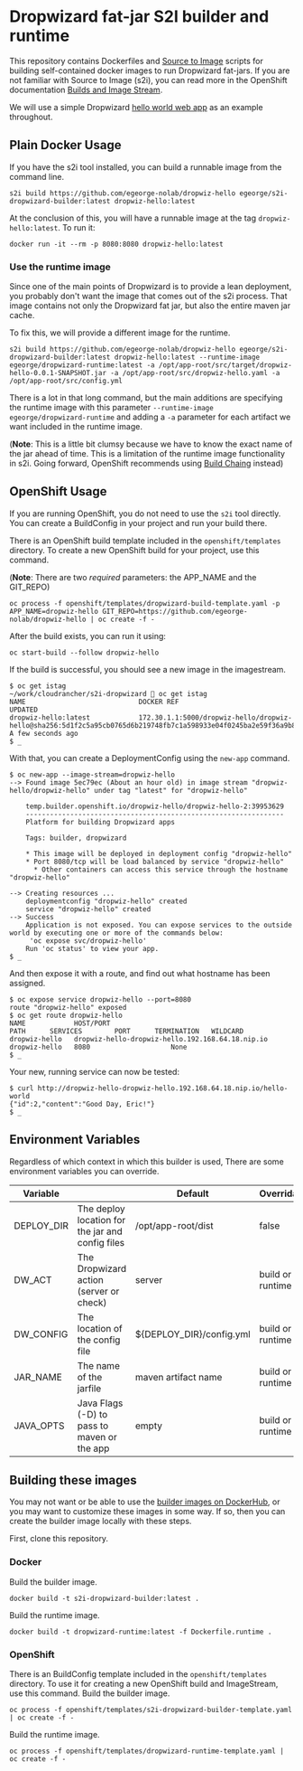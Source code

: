 
# Dropwizard fat-jar S2I builder and runtime
This repository contains Dockerfiles and [Source to Image](https://github.com/openshift/source-to-image) scripts for building self-contained docker images to run Dropwizard fat-jars.  If you are not familiar with Source to Image (s2i), you can read more in the OpenShift documentation [Builds and Image Stream](https://docs.okd.io/latest/architecture/core_concepts/builds_and_image_streams.html#source-build).

We will use a simple Dropwizard [hello world web app](https://github.com/egeorge-nolab/dropwiz-hello) as an example throughout.

## Plain Docker Usage
If you have the s2i tool installed, you can build a runnable image from the command line.  
```
s2i build https://github.com/egeorge-nolab/dropwiz-hello egeorge/s2i-dropwizard-builder:latest dropwiz-hello:latest
```
At the conclusion of this, you will have a runnable image at the tag ```dropwiz-hello:latest```.  To run it:
```
docker run -it --rm -p 8080:8080 dropwiz-hello:latest
```

### Use the runtime image
Since one of the main points of Dropwizard is to provide a lean deployment, you probably don't want the image that comes out of the s2i process.  That image contains not only the Dropwizard fat jar, but also the entire maven jar cache.

To fix this, we will provide a different image for the runtime.
```
s2i build https://github.com/egeorge-nolab/dropwiz-hello egeorge/s2i-dropwizard-builder:latest dropwiz-hello:latest --runtime-image egeorge/dropwizard-runtime:latest -a /opt/app-root/src/target/dropwiz-hello-0.0.1-SNAPSHOT.jar -a /opt/app-root/src/dropwiz-hello.yaml -a /opt/app-root/src/config.yml
```
There is a lot in that long command, but the main additions are specifying the runtime image with this parameter ```--runtime-image egeorge/dropwizard-runtime``` and adding a ```-a``` parameter for each artifact we want included in the runtime image.

(**Note**: This is a little bit clumsy because we have to know the exact name of the jar ahead of time.  This is a limitation of the runtime image functionality in s2i. Going forward, OpenShift recommends using [Build Chaing](https://docs.openshift.com/container-platform/latest/dev_guide/builds/advanced_build_operations.html#dev-guide-chaining-builds) instead)

## OpenShift Usage
If you are running OpenShift, you do not need to use the ```s2i``` tool directly. You can create a BuildConfig in your project and run your build there.

There is an OpenShift build template included in the ```openshift/templates``` directory.  To create a new OpenShift build for your project, use this command.

(**Note**: There are two *required* parameters: the APP_NAME and the GIT_REPO)
```
oc process -f openshift/templates/dropwizard-build-template.yaml -p APP_NAME=dropwiz-hello GIT_REPO=https://github.com/egeorge-nolab/dropwiz-hello | oc create -f -
```
After the build exists, you can run it using:
```
oc start-build --follow dropwiz-hello
```
If the build is successful, you should see a new image in the imagestream.
```
$ oc get istag
~/work/cloudrancher/s2i-dropwizard 🍌 oc get istag
NAME                            DOCKER REF                                                                                                                     UPDATED
dropwiz-hello:latest            172.30.1.1:5000/dropwiz-hello/dropwiz-hello@sha256:5d1f2c5a95cb0765d6b219748fb7c1a598933e04f0245ba2e59f36a9b8db260f            A few seconds ago
$ _
```
With that, you can create a DeploymentConfig using the ```new-app``` command.
```
$ oc new-app --image-stream=dropwiz-hello
--> Found image 5ec79ec (About an hour old) in image stream "dropwiz-hello/dropwiz-hello" under tag "latest" for "dropwiz-hello"

    temp.builder.openshift.io/dropwiz-hello/dropwiz-hello-2:39953629
    ----------------------------------------------------------------
    Platform for building Dropwizard apps

    Tags: builder, dropwizard

    * This image will be deployed in deployment config "dropwiz-hello"
    * Port 8080/tcp will be load balanced by service "dropwiz-hello"
      * Other containers can access this service through the hostname "dropwiz-hello"

--> Creating resources ...
    deploymentconfig "dropwiz-hello" created
    service "dropwiz-hello" created
--> Success
    Application is not exposed. You can expose services to the outside world by executing one or more of the commands below:
     'oc expose svc/dropwiz-hello'
    Run 'oc status' to view your app.
$ _
```
And then expose it with a route, and find out what hostname has been assigned.
```
$ oc expose service dropwiz-hello --port=8080
route "dropwiz-hello" exposed
$ oc get route dropwiz-hello
NAME            HOST/PORT                                          PATH      SERVICES        PORT      TERMINATION   WILDCARD
dropwiz-hello   dropwiz-hello-dropwiz-hello.192.168.64.18.nip.io             dropwiz-hello   8080                    None
$ _
```
Your new, running service can now be tested:
```
$ curl http://dropwiz-hello-dropwiz-hello.192.168.64.18.nip.io/hello-world
{"id":2,"content":"Good Day, Eric!"}
$ _
```

## Environment Variables
Regardless of which context in which this builder is used, There are some environment variables you can override.

| Variable    |                                         | Default | Overridable |
| ----------- | --------------------------------------- | ------- | ----------- |
| DEPLOY_DIR  | The deploy location for the jar and config files | /opt/app-root/dist | false |
| DW_ACT      | The Dropwizard action (server or check) | server  | build or runtime |
| DW_CONFIG   | The location of the config file         | ${DEPLOY_DIR}/config.yml | build or runtime |
| JAR_NAME    | The name of the jarfile                 | maven artifact name | build or runtime |
| JAVA_OPTS   | Java Flags (-D) to pass to maven or the app | empty | build or runtime |

## Building these images
You may not want or be able to use the [builder images on DockerHub](https://hub.docker.com/r/egeorge/s2i-dropwizard-builder/), or you may want to customize these images in some way.  If so, then you can create the builder image locally with these steps.

First, clone this repository.

### Docker

Build the builder image.
```
docker build -t s2i-dropwizard-builder:latest .
```
Build the runtime image.
```
docker build -t dropwizard-runtime:latest -f Dockerfile.runtime .
```

### OpenShift
There is an BuildConfig template included in the ```openshift/templates``` directory.  To use it for creating a new OpenShift build and ImageStream, use this command.
Build the builder image.
```
oc process -f openshift/templates/s2i-dropwizard-builder-template.yaml | oc create -f -
```
Build the runtime image.
```
oc process -f openshift/templates/dropwizard-runtime-template.yaml | oc create -f -
```
